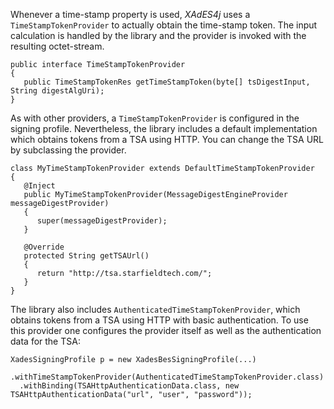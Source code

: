 Whenever a time-stamp property is used, _XAdES4j_ uses a `TimeStampTokenProvider` to actually obtain the time-stamp token. The input calculation is handled by the library and the provider is invoked with the resulting octet-stream.

```
public interface TimeStampTokenProvider
{
   public TimeStampTokenRes getTimeStampToken(byte[] tsDigestInput, String digestAlgUri);
}
```

As with other providers, a `TimeStampTokenProvider` is configured in the signing profile. Nevertheless, the library includes a default implementation which obtains tokens from a TSA using HTTP. You can change the TSA URL by subclassing the provider.

```
class MyTimeStampTokenProvider extends DefaultTimeStampTokenProvider
{
   @Inject
   public MyTimeStampTokenProvider(MessageDigestEngineProvider messageDigestProvider)
   {
      super(messageDigestProvider);
   }

   @Override
   protected String getTSAUrl()
   {
      return "http://tsa.starfieldtech.com/";
   }
}
```

The library also includes `AuthenticatedTimeStampTokenProvider`, which obtains tokens from a TSA using HTTP with basic authentication. To use this provider one configures the provider itself as well as the authentication data for the TSA:

```
XadesSigningProfile p = new XadesBesSigningProfile(...)
  .withTimeStampTokenProvider(AuthenticatedTimeStampTokenProvider.class)
  .withBinding(TSAHttpAuthenticationData.class, new TSAHttpAuthenticationData("url", "user", "password"));
```